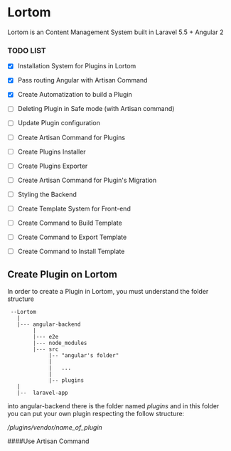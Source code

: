 # Lortom
Lortom is an Content Management System built in Laravel 5.5 + Angular 2

### TODO LIST

-[x] Installation System for Plugins in Lortom
-[x] Pass routing Angular with Artisan Command
-[x] Create Automatization to build a Plugin
-[ ] Deleting Plugin in Safe mode (with Artisan command)
-[ ] Update Plugin configuration
-[ ] Create Artisan Command for Plugins
-[ ] Create Plugins Installer
-[ ] Create Plugins Exporter
-[ ] Create Artisan Command for Plugin's Migration
-[ ] Styling the Backend
-[ ] Create Template System for Front-end
-[ ] Create Command to Build Template
-[ ] Create Command to Export Template
-[ ] Create Command to Install Template


## Create Plugin on Lortom

In order to create a Plugin in Lortom, you must understand the folder structure

```
 --Lortom
   |
   |--- angular-backend
        |
        |--- e2e
        |--- node_modules
        |--- src
             |-- "angular's folder"
             |   
             |   ...
             |
             |-- plugins
   |
   |--  laravel-app
 ```
 
 into angular-backend there is the folder named  *plugins* and in this folder you can put your own plugin respecting the
 follow structure:
 
 */plugins/vendor/name_of_plugin*
 
 
 ####Use Artisan Command
 
 ```bash
 
 ```
 
 

